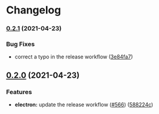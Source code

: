# Changelog

### [0.2.1](https://www.github.com/ocavue/rino/compare/v0.2.0...v0.2.1) (2021-04-23)


### Bug Fixes

* correct a typo in the release workflow ([3e84fa7](https://www.github.com/ocavue/rino/commit/3e84fa76882fef61a52fec014ee53c8e3805077e))

## [0.2.0](https://www.github.com/ocavue/rino/compare/v0.1.0...v0.2.0) (2021-04-23)


### Features

* **electron:** update the release workflow ([#566](https://www.github.com/ocavue/rino/issues/566)) ([588224c](https://www.github.com/ocavue/rino/commit/588224cb43447a2dc5fc994706006f7f1b0110d9))
